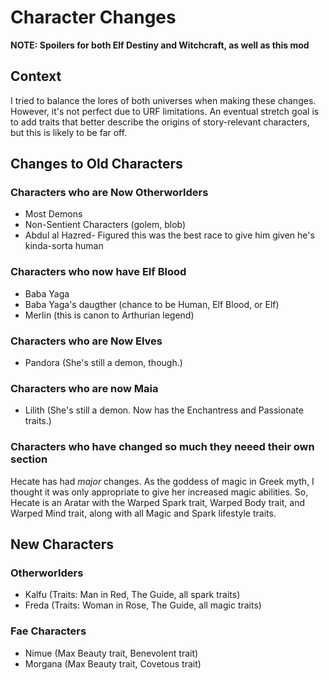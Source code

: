 # Character Changes

**NOTE: Spoilers for both Elf Destiny and Witchcraft, as well as this mod**

## Context
I tried to balance the lores of both universes when making these changes. However, it's not perfect due to URF limitations. An eventual stretch goal is to add traits that better describe the origins of story-relevant characters, but this is likely to be far off.

## Changes to Old Characters

### Characters who are Now Otherworlders
- Most Demons
- Non-Sentient Characters (golem, blob)
- Abdul al Hazred- Figured this was the best race to give him given he's kinda-sorta human

### Characters who now have Elf Blood
- Baba Yaga
- Baba Yaga's daugther (chance to be Human, Elf Blood, or Elf)
- Merlin (this is canon to Arthurian legend)

### Characters who are Now Elves
- Pandora (She's still a demon, though.)

### Characters who are now Maia
- Lilith (She's still a demon. Now has the Enchantress and Passionate traits.)

### Characters who have changed so much they neeed their own section
Hecate has had *major* changes. As the goddess of magic in Greek myth, I thought it was only appropriate to give her increased magic abilities. So, Hecate is an Aratar with the Warped Spark trait, Warped Body trait, and Warped Mind trait, along with all Magic and Spark lifestyle traits.

## New Characters

### Otherworlders
- Kalfu (Traits: Man in Red, The Guide, all spark traits)
- Freda (Traits: Woman in Rose, The Guide, all magic traits)

### Fae Characters
- Nimue (Max Beauty trait, Benevolent trait)
- Morgana (Max Beauty trait, Covetous trait)
